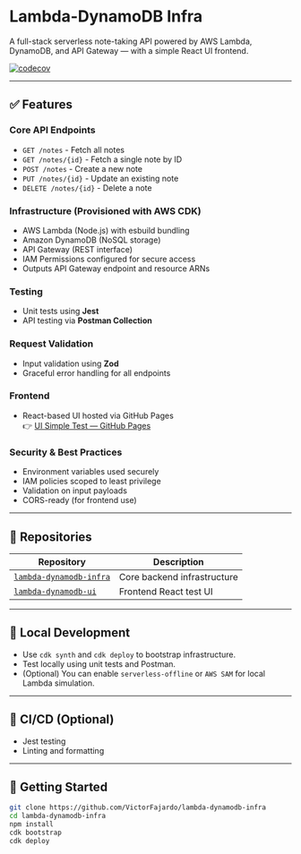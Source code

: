 # Lambda-DynamoDB Infra

A full-stack serverless note-taking API powered by AWS Lambda, DynamoDB, and API Gateway — with a simple React UI frontend.

[![codecov](https://codecov.io/gh/VictorFajardo/lambda-dynamodb-starter/branch/main/graph/badge.svg)](https://codecov.io/gh/VictorFajardo/lambda-dynamodb-starter)

---

## ✅ Features

### Core API Endpoints
- `GET /notes` - Fetch all notes
- `GET /notes/{id}` - Fetch a single note by ID
- `POST /notes` - Create a new note
- `PUT /notes/{id}` - Update an existing note
- `DELETE /notes/{id}` - Delete a note

### Infrastructure (Provisioned with AWS CDK)
- AWS Lambda (Node.js) with esbuild bundling
- Amazon DynamoDB (NoSQL storage)
- API Gateway (REST interface)
- IAM Permissions configured for secure access
- Outputs API Gateway endpoint and resource ARNs

### Testing
- Unit tests using **Jest**
- API testing via **Postman Collection**

### Request Validation
- Input validation using **Zod**
- Graceful error handling for all endpoints

### Frontend
- React-based UI hosted via GitHub Pages  
  👉 [UI Simple Test — GitHub Pages](https://VictorFajardo.github.io/lambda-dynamodb-ui)

### Security & Best Practices
- Environment variables used securely
- IAM policies scoped to least privilege
- Validation on input payloads
- CORS-ready (for frontend use)

---

## 📁 Repositories

| Repository | Description |
|-----------|-------------|
| [`lambda-dynamodb-infra`](https://github.com/VictorFajardo/lambda-dynamodb-infra) | Core backend infrastructure |
| [`lambda-dynamodb-ui`](https://github.com/VictorFajardo/lambda-dynamodb-ui) | Frontend React test UI |

---

## 🧪 Local Development

- Use `cdk synth` and `cdk deploy` to bootstrap infrastructure.
- Test locally using unit tests and Postman.
- (Optional) You can enable `serverless-offline` or `AWS SAM` for local Lambda simulation.

---

## 🚀 CI/CD (Optional)

- Jest testing
- Linting and formatting

---

## 🏁 Getting Started

```bash
git clone https://github.com/VictorFajardo/lambda-dynamodb-infra
cd lambda-dynamodb-infra
npm install
cdk bootstrap
cdk deploy
